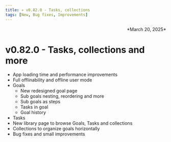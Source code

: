 ```yaml
---
title: ✳︎ v0.82.0 - Tasks, collections
tags: [New, Bug fixes, Improvements]
---
```

<div align="right">*March 20, 2025*</div>


# v0.82.0 - Tasks, collections and more

* App loading time and performance improvements
* Full offlinability and offline user mode
* Goals
  * New redesigned goal page
  * Sub goals nesting, reordering and more
  * Sub goals as steps
  * Tasks in goal
  * Goal history
* Tasks
* New library page to browse Goals, Tasks and collections
* Collections to organize goals horizontally
* Bug fixes and small improvements